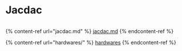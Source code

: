 # Jacdac

<figure><img src="https://kittenbothk.readthedocs.io/en/latest/_images/modules.png" alt=""><figcaption></figcaption></figure>

{% content-ref url="jacdac.md" %}
[jacdac.md](jacdac.md)
{% endcontent-ref %}

{% content-ref url="hardwares/" %}
[hardwares](hardwares/)
{% endcontent-ref %}
